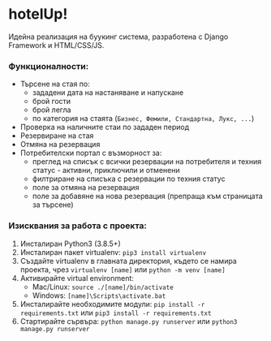 # hotelUp!
Идейна реализация на буукинг система, разработена с Django Framework и HTML/CSS/JS.

### Функционалности:
- Търсене на стая по:
  - зададени дата на настаняване и напускане
  - брой гости
  - брой легла
  - по категория на стаята (```Бизнес, Фемили, Стандартна, Лукс, ...```)
- Проверка на наличните стаи по зададен период
- Резервиране на стая
- Отмяна на резервация
- Потребителски портал с възморност за:
  - преглед на списък с всички резервации на потребителя и техния статус - активни, приключили и отменени
  - филтриране на списъка с резервации по техния статус
  - поле за отмяна на резервация
  - поле за добавяне на нова резервация (препраща към страницата за търсене)

### Изисквания за работа с проекта:
1. Инсталиран Python3 (3.8.5+)
2. Инсталиран пакет virtualenv:   ```pip3 install virtualenv```
3. Създайте virtualenv в главната директория, където се намира проекта, чрез 
```virtualenv [name]``` или ```python -m venv [name] ```
4. Активирайте virtual environment:
	- Mac/Linux:
```source ./[name]/bin/activate```
	- Windows:
```[name]\Scripts\activate.bat```
5. Инсталирайте необходимите модули:
```pip install -r requirements.txt``` или ```pip3 install -r requirements.txt```
6. Стартирайте сървъра:
```python manage.py runserver``` или ```python3 manage.py runserver```
